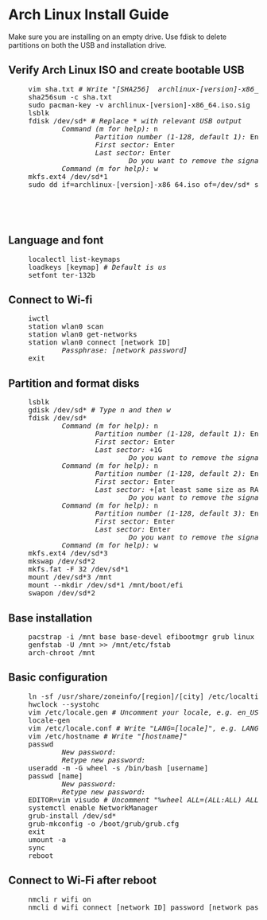 # Arch Linux Install Guide
Make sure you are installing on an empty drive. Use fdisk to delete partitions on both the USB and installation drive.

## Verify Arch Linux ISO and create bootable USB
<dl><dd>
<pre>
vim sha.txt <i># Write "[SHA256]  archlinux-[version]-x86_64.iso"</i>
sha256sum -c sha.txt
sudo pacman-key -v archlinux-[version]-x86_64.iso.sig
lsblk
fdisk /dev/sd* <i># Replace * with relevant USB output
        Command (m for help):</i> n
                <i>Partition number (1-128, default 1):</i> Enter
                <i>First sector:</i> Enter
                <i>Last sector:</i> Enter
                        <i>Do you want to remove the signature? [Y]es/[N]o:</i> y
        <i>Command (m for help):</i> w
mkfs.ext4 /dev/sd*1
sudo dd if=archlinux-[version]-x86_64.iso of=/dev/sd* status=progress bs=2M
</pre>
</dd></dl>
‎

‎
## Language and font
<dl><dd>
<pre>
localectl list-keymaps
loadkeys [keymap] <i># Default is us</i>
setfont ter-132b
</pre>
</dd></dl>
	
## Connect to Wi-fi
<dl><dd>
<pre>
iwctl
station wlan0 scan
station wlan0 get-networks
station wlan0 connect [network ID]
        <i>Passphrase: [network password]</i>
exit
</pre>
</dd></dl>
	
## Partition and format disks
<dl><dd>
<pre>
lsblk
gdisk /dev/sd* <i># Type n and then w</i>
fdisk /dev/sd*
        <i>Command (m for help):</i> n
                <i>Partition number (1-128, default 1):</i> Enter
                <i>First sector:</i> Enter
                <i>Last sector:</i> +1G
                        <i>Do you want to remove the signature? [Y]es/[N]o:</i> y
        <i>Command (m for help):</i> n
                <i>Partition number (1-128, default 2):</i> Enter 
                <i>First sector:</i> Enter 
                <i>Last sector:</i> +[at least same size as RAM]G
                        <i>Do you want to remove the signature? [Y]es/[N]o:</i> y
        <i>Command (m for help):</i> n
                <i>Partition number (1-128, default 3):</i> Enter
                <i>First sector:</i> Enter
                <i>Last sector:</i> Enter
                        <i>Do you want to remove the signature? [Y]es/[N]o:</i> y
        <i>Command (m for help):</i> w
mkfs.ext4 /dev/sd*3
mkswap /dev/sd*2
mkfs.fat -F 32 /dev/sd*1
mount /dev/sd*3 /mnt
mount --mkdir /dev/sd*1 /mnt/boot/efi
swapon /dev/sd*2
</pre>
</dd></dl>

 ## Base installation
 <dl><dd>
<pre>
pacstrap -i /mnt base base-devel efibootmgr grub linux linux-firmware vim networkmanager
genfstab -U /mnt >> /mnt/etc/fstab
arch-chroot /mnt
</pre>
</dd></dl>

## Basic configuration
<dl><dd>
<pre>
ln -sf /usr/share/zoneinfo/[region]/[city] /etc/localtime
hwclock --systohc
vim /etc/locale.gen <i># Uncomment your locale, e.g. en_US.UTF-8 UTF-8</i>
locale-gen
vim /etc/locale.conf <i># Write "LANG=[locale]", e.g. LANG=en_US.UTF-8</i>
vim /etc/hostname <i># Write "[hostname]"</i>
passwd
        <i>New password:
        Retype new password:</i>
useradd -m -G wheel -s /bin/bash [username]
passwd [name]
        <i>New password:
        Retype new password:</i>
EDITOR=vim visudo <i># Uncomment "%wheel ALL=(ALL:ALL) ALL" under heading ##Uncomment to allow members of group wheel to execute any command</i>
systemctl enable NetworkManager
grub-install /dev/sd*
grub-mkconfig -o /boot/grub/grub.cfg
exit
umount -a
sync
reboot
</pre>
</dd></dl>

## Connect to Wi-Fi after reboot
<dl><dd>
<pre>
nmcli r wifi on
nmcli d wifi connect [network ID] password [network password]
</pre>
</dd></dl>
